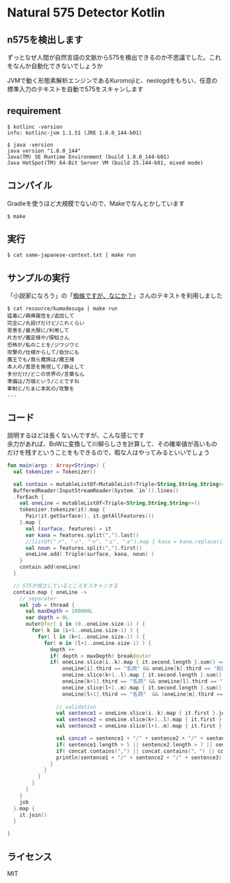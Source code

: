 # Natural 575 Detector Kotlin

## n575を検出します
ずっとなぜ人間が自然言語の文脈から575を検出できるのか不思議でした。これをなんか自動化できないでしょうか  

JVMで動く形態素解析エンジンであるKuromojiと、neologdをもちい、任意の標準入力のテキストを自動で575をスキャンします 

## requirement
```console
$ kotlinc -version
info: kotlinc-jvm 1.1.51 (JRE 1.8.0_144-b01)
```

```console
$ java -version
java version "1.8.0_144"
Java(TM) SE Runtime Environment (build 1.8.0_144-b01)
Java HotSpot(TM) 64-Bit Server VM (build 25.144-b01, mixed mode)
```

## コンパイル
Gradleを使うほど大規模でないので、Makeでなんとかしています  
```console
$ make
```

## 実行  
```console
$ cat same-japanese-context.txt | make run
```

## サンプルの実行
「小説家になろう」の「[蜘蛛ですが、なにか？](https://ncode.syosetu.com/n7975cr/)」さんのテキストを利用しました  
```console
$ cat resource/kumodesuga | make run
猛毒に/麻痺属性を/追加して
完全に/丸投げだけど/これくらい
恩恵を/最大限に/利用して
片方が/鑑定様や/探知さん
恐怖が/私のことを/ジワジワと
攻撃の/仕様からして/自分にも
魔王でも/我ら魔族は/魔王様
本人の/意思を無視して/静止して
多分だけ/どこの世界の/言葉なん
準備は/万端という/ことですね
牽制と/たまに本気の/攻撃を
...
```

## コード
説明するほどは長くないんですが、こんな感じです  
余力があれば、BoWに変換して川柳らしさを計算して、その確率値が高いものだけを残すということをもできるので、暇な人はやってみるといいでしょう

```kotlin
fun main(args : Array<String>) {
  val tokenizer = Tokenizer()

  val contain = mutableListOf<MutableList<Triple<String,String,String>>>()
  BufferedReader(InputStreamReader(System.`in`)).lines()
  .forEach { 
    val oneLine = mutableListOf<Triple<String,String,String>>()
    tokenizer.tokenize(it).map { 
      Pair(it.getSurface(), it.getAllFeatures()) 
    }.map {
      val (surface, features) = it 
      var kana = features.split(",").last()
      //listOf("ァ", "ィ", "ゥ", "ェ", "ォ").map { kana = kana.replace(it, "") }
      val noun = features.split(",").first()
      oneLine.add( Triple(surface, kana, noun) )
    }
    contain.add(oneLine)
  }

  // 575が成立しているところをスキャンする
  contain.map { oneLine ->
    // separater
    val job = thread {
      val maxDepth = 100000L
      var depth = 0L
      outer@for( i in (0..oneLine.size-1) ) {
        for( k in (i+1..oneLine.size-1) ) {
          for( l in (k+1..oneLine.size-1) ) {
            for( m in (l+1..oneLine.size-1) ) {
              depth ++
              if( depth > maxDepth) break@outer
              if( oneLine.slice(i..k).map { it.second.length }.sum() == 5 && 
                  oneLine[i].third == "名詞" && oneLine[k].third == "助詞" &&
                  oneLine.slice(k+1..l).map { it.second.length }.sum() == 7 &&  
                  oneLine[k+1].third == "名詞" && oneLine[l].third == "助詞" &&
                  oneLine.slice(l+1..m).map { it.second.length }.sum() == 5 && 
                  oneLine[l+1].third == "名詞"  && (oneLine[m].third == "助詞" || oneLine[m].third == "名詞" ) && oneLine.slice(l+1..m).size > 1 ) {
                
                // validation 
                val sentence1 = oneLine.slice(i..k).map { it.first }.joinToString("") 
                val sentence2 = oneLine.slice(k+1..l).map { it.first }.joinToString("")
                val sentence3 = oneLine.slice(l+1..m).map { it.first }.joinToString("")

                val concat = sentence1 + "/" + sentence2 + "/" + sentence3
                if( sentence1.length > 5 || sentence2.length > 7 || sentence3.length > 5) continue
                if( concat.contains(",") || concat.contains("、") || concat.contains("・") ) continue
                println(sentence1 + "/" + sentence2 + "/" + sentence3)
              }
            }
          }
        }
      }
    }
    job
  }.map {
    it.join()
  }

}
```

## ライセンス
MIT
